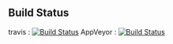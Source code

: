 ## Build Status
travis :
[![Build Status](https://travis-ci.org/iambipinpaul/FacebookLoginApi.svg?branch=master)](https://travis-ci.org/iambipinpaul/FacebookLoginApi)
AppVeyor :
[![Build Status](https://ci.appveyor.com/api/projects/status/github/iambipinpaul/FacebookLoginApi?branch=master&svg=true)](https://ci.appveyor.com/api/projects/status/github/iambipinpaul/FacebookLoginApi?branch=master&svg=true)
